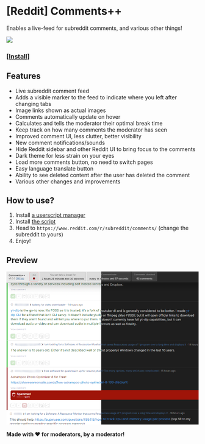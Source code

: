 # [Reddit] Comments++

Enables a live-feed for subreddit comments, and various other things!

![](content/example-2.gif)

### [[Install]](https://github.com/Hakorr/Userscripts/raw/main/Reddit.com/CommentsPlusPlus/commentsplusplus.user.js)

## Features

- Live subreddit comment feed
- Adds a visible marker to the feed to indicate where you left after changing tabs
- Image links shown as actual images
- Comments automatically update on hover
- Calculates and tells the moderator their optimal break time
- Keep track on how many comments the moderator has seen
- Improved comment UI, less clutter, better visibility
- New comment notifications/sounds
- Hide Reddit sidebar and other Reddit UI to bring focus to the comments
- Dark theme for less strain on your eyes
- Load more comments button, no need to switch pages
- Easy language translate button
- Ability to see deleted content after the user has deleted the comment
- Various other changes and improvements

## How to use?

1) Install [a userscript manager](https://violentmonkey.github.io/)
2) Install [the script](https://github.com/Hakorr/Userscripts/raw/main/Reddit.com/CommentsPlusPlus/commentsplusplus.user.js)
3) Head to `https://www.reddit.com/r/subreddit/comments/` (change the subreddit to yours)
4) Enjoy!

## Preview

![](content/commentsplusplus.png)

**Made with ❤️ for moderators, by a moderator!**
